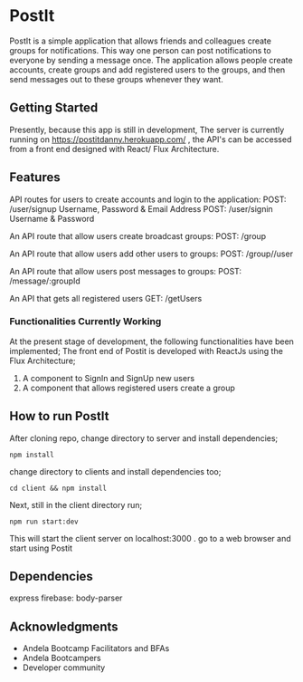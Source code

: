 # PostIt
PostIt is a simple application that allows friends and colleagues create groups for notifications. This way one person can post notifications to everyone by sending a message once. The application allows people create accounts, create groups and add registered users to the groups, and then send messages out to these groups whenever they want.

## Getting Started
Presently, because this app is still in development, The server is currently running on https://postitdanny.herokuapp.com/ , the API's can be accessed from a front end designed with React/ Flux Architecture.

## Features
API routes for users to create accounts and login to the application:
POST: /user/signup Username, Password & Email Address
POST: /user/signin Username & Password

An API route that allow users create broadcast groups:
POST: /group

An API route that allow users add other users to groups:
POST: /group/<group id>/user

An API route that allow users post messages to groups:
POST: /message/:groupId

An API that gets all registered users
GET: /getUsers

### Functionalities Currently Working
At the present stage of development, the following functionalities have been implemented;
The front end of Postit is developed with ReactJs using the Flux Architecture;
1) A component to SignIn and SignUp new users
2) A component that allows registered users create a group 

##  How to run PostIt
After cloning repo, change directory to server and install dependencies; 
```
npm install
```
change directory to clients and install dependencies too;
```
cd client && npm install
```
Next, still in the client directory run;
```
npm run start:dev
```
This will start the client server on localhost:3000 . go to a web browser and start using Postit

##  Dependencies
  express
  firebase:
  body-parser

  ## Acknowledgments
* Andela Bootcamp Facilitators and BFAs
* Andela Bootcampers
* Developer community
